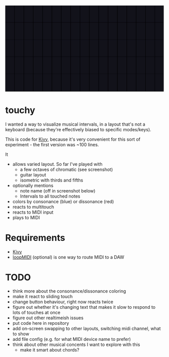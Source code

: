 ![Animated screenshot of playing a major triad](/screenshot.gif?raw=true)

# touchy

I wanted a way to visualize musical intervals, in a layout that's not a keyboard (because they're effectively biased to specific modes/keys).

This is code for [Kivy](https://kivy.org/), because it's very convenient for this sort of experiment - the first version was ~100 lines.


It
- allows varied layout. So far I've played with 
  - a few octaves of chromatic (see screenshot)
  - guitar layout
  - isometric with thirds and fifths
- optionally mentions
  - note name (off in screenshot below)
  - Intervals to all touched notes
- colors by consonance (blue) or dissonance (red)
- reacts to multitouch
- reacts to MIDI input
- plays to MIDI


# Requirements
- [Kivy](https://kivy.org/doc/stable/gettingstarted/installation.html)
- [loopMIDI](https://www.tobias-erichsen.de/software/loopmidi.html) (optional) is one way to route MIDI to a DAW


# TODO
- think more about the consonance/dissonance coloring
- make it react to sliding touch
- change button behaviour, right now reacts twice
- figure out whether it's changing text that makes it slow to respond to lots of touches at once
- figure out other realtimeish issues
- put code here in repository
- add on-screen swapping to other layouts, switching midi channel, what to show
- add file config (e.g. for what MIDI device name to prefer)
- think about other musical concents I want to explore with this
  - make it smart about chords?

